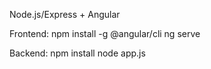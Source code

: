 Node.js/Express + Angular

Frontend: 
npm install -g @angular/cli
ng serve

Backend: 
npm install
node app.js

